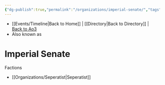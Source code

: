 ```yaml
---
{"dg-publish":true,"permalink":"/organizations/imperial-senate/","tags":["unfinished","faction"],"noteIcon":"saber1"}
---
```


- [[Events/Timeline\|Back to Home]] | [[Directory\|Back to Directory]] | [Back to Ao3](https://archiveofourown.org/works/19334440/chapters/45992584)
- Also known as

# Imperial Senate

Factions
- [[Organizations/Seperatist\|Seperatist]]
